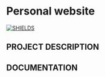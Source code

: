 # Personal website
[![SHIELDS](https://img.shields.io/badge/development-in--progress-yellow)](https://shields.io/)

## PROJECT DESCRIPTION

## DOCUMENTATION
